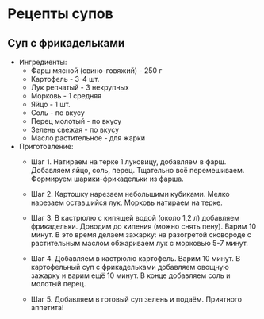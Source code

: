 # Рецепты супов

## Суп с фрикадельками
- Ингредиенты:
  -  Фарш мясной (свино-говяжий) - 250 г
  - Картофель - 3-4 шт.
  - Лук репчатый - 3 некрупных
  - Морковь - 1 средняя
  - Яйцо - 1 шт.
  - Соль - по вкусу
  - Перец молотый - по вкусу
  - Зелень свежая - по вкусу
  - Масло растительное - для жарки
- Приготовление:
  - Шаг 1. Натираем на терке 1 луковицу, добавляем в фарш. Добавляем яйцо, соль, перец. Тщательно всё перемешиваем. Формируем шарики-фрикадельки из фарша.

  - Шаг 2. Картошку нарезаем небольшими кубиками. Мелко нарезаем оставшийся лук. Морковь натираем на терке.

  - Шаг 3. В кастрюлю с кипящей водой (около 1,2 л) добавляем фрикадельки. Доводим до кипения (можно снять пену). Варим 10 минут. В это время делаем зажарку: на разогретой сковороде с растительным маслом обжариваем лук с морковью 5-7 минут.

  - Шаг 4. Добавляем в кастрюлю картофель. Варим 10 минут. В картофельный суп с фрикадельками добавляем овощную зажарку и варим ещё 10 минут. В конце добавляем соль и молотый перец.

  - Шаг 5. Добавляем в готовый суп зелень и подаём. Приятного аппетита!
